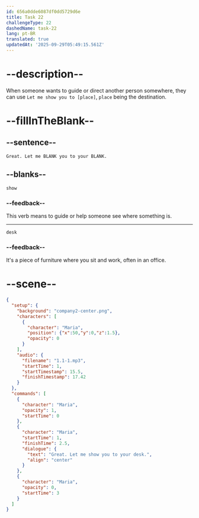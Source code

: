 ```yaml
---
id: 656a0dde6087df0dd5729d6e
title: Task 22
challengeType: 22
dashedName: task-22
lang: pt-BR
translated: true
updatedAt: '2025-09-29T05:49:15.561Z'
---
```


<!--
AUDIO REFERENCE:
Maria: Great. Let me show you to your desk.
-->

# --description--

When someone wants to guide or direct another person somewhere, they can use `Let me show you to [place]`, `place` being the destination.

# --fillInTheBlank--

## --sentence--

`Great. Let me BLANK you to your BLANK.`

## --blanks--

`show`

### --feedback--

This verb means to guide or help someone see where something is.

---

`desk`

### --feedback--

It's a piece of furniture where you sit and work, often in an office.

# --scene--

```json
{
  "setup": {
    "background": "company2-center.png",
    "characters": [
      {
        "character": "Maria",
        "position": {"x":50,"y":0,"z":1.5},
        "opacity": 0
      }
    ],
    "audio": {
      "filename": "1.1-1.mp3",
      "startTime": 1,
      "startTimestamp": 15.5,
      "finishTimestamp": 17.42
    }
  },
  "commands": [
    {
      "character": "Maria",
      "opacity": 1,
      "startTime": 0
    },
    {
      "character": "Maria",
      "startTime": 1,
      "finishTime": 2.5,
      "dialogue": {
        "text": "Great. Let me show you to your desk.",
        "align": "center"
      }
    },
    {
      "character": "Maria",
      "opacity": 0,
      "startTime": 3
    }
  ]
}
```
